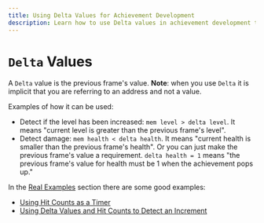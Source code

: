 ```yaml
---
title: Using Delta Values for Achievement Development
description: Learn how to use Delta values in achievement development to detect changes between frames, such as level increases and damage detection.
---
```


# `Delta` Values

A `Delta` value is the previous frame's value. **Note**: when you use `Delta` it is implicit that you are referring to an address and not a value.

Examples of how it can be used:

- Detect if the level has been increased: `mem level > delta level`. It means "current level is greater than the previous frame's level".
- Detect damage: `mem health < delta health`. It means "current health is smaller than the previous frame's health". Or you can just make the previous frame's value a requirement. `delta health = 1` means "the previous frame's value for health must be 1 when the achievement pops up."

In the [Real Examples](/developer-docs/real-examples) section there are some good examples:

- [Using Hit Counts as a Timer](/developer-docs/real-examples/using-hit-counts-as-a-timer)
- [Using Delta Values and Hit Counts to Detect an Increment](/developer-docs/real-examples/using-delta-values-and-hit-counts-to-detect-an-increment)
